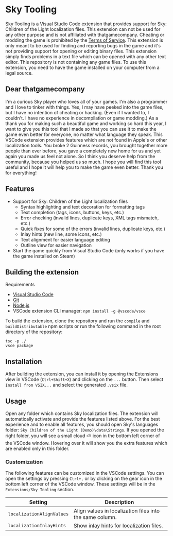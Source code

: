 # Sky Tooling

Sky Tooling is a Visual Studio Code extension that provides support for Sky: Children of the Light localization files. This extension can not be used for any other purpose and is not affiliated with thatgamecompany. Cheating or modding the game is prohibited by the [Terms of Service](https://thatgamecompany.helpshift.com/hc/en/17-sky-children-of-the-light/faq/460-eula-terms-of-service/). This extension is only meant to be used for finding and reporting bugs in the game and it's not providing support for opening or editing binary files. This extension simply finds problems in a text file which can be opened with any other text editor. This repository is not containing any game files. To use this extension, you need to have the game installed on your computer from a legal source.

## Dear thatgamecompany

I'm a curious Sky player who loves all of your games. I'm also a programmer and I love to tinker with things. Yes, I may have peeked into the game files, but I have no intention of cheating or hacking. (Even if I wanted to, I couldn't. I have no experience in decompilation or game modding.) As a thank you for making such a beautiful game and working so hard this year, I want to give you this tool that I made so that you can use it to make the game even better for everyone, no matter what language they speak. This VSCode extension provides features which are not found in Apple's or other localization tools. You broke 2 Guinness records, you brought together more people than ever before, you gave a completely new home for us and yet again you made us feel not alone. So I think you deserve help from the community, because you helped us so much. I hope you will find this tool useful and I hope it will help you to make the game even better. Thank you for everything!

## Features

- Support for Sky: Children of the Light localization files
  - Syntax highlighting and text decoration for formatting tags
  - Text completion (tags, icons, buttons, keys, etc.)
  - Error checking (invalid lines, duplicate keys, XML tags mismatch, etc.)
  - Quick fixes for some of the errors (invalid lines, duplicate keys, etc.)
  - Inlay hints (new line, some icons, etc.)
  - Text alignment for easier language editing
  - Outline view for easier navigation
- Start the game quickly from Visual Studio Code (only works if you have the game installed on Steam)

## Building the extension

Requirements

- [Visual Studio Code](https://code.visualstudio.com/)
- [Git](https://git-scm.com/)
- [Node.js](https://nodejs.org/en/)
- VSCode extension CLI manager: `npm install -g @vscode/vsce`

To build the extension, clone the repository and run the `compile` and `buildDistributable` npm scripts or run the following command in the root directory of the repository:

```
tsc -p ./
vsce package
```

## Installation

After building the extension, you can install it by opening the Extensions view in VSCode (`Ctrl+Shift+X`) and clicking on the `...` button. Then select `Install from VSIX...` and select the generated `.vsix` file.

## Usage

Open any folder which contains Sky localization files. The extension will automatically activate and provide the features listed above. For the best experience and to enable all features, you should open Sky's languages folder: `Sky Children of the Light (Demo)\data\Strings`. If you opened the right folder, you will see a small cloud ⛅ icon in the bottom left corner of the VSCode window. Hovering over it will show you the extra features which are enabled only in this folder.

### Customization

The following features can be customized in the VSCode settings. You can open the settings by pressing `Ctrl+,` or by clicking on the gear icon in the bottom left corner of the VSCode window. These settings will be in the `Extensions/Sky Tooling` section.

| Setting                   | Description                                              |
| ------------------------- | -------------------------------------------------------- |
| `localizationAlignValues` | Align values in localization files into the same column. |
| `localizationInlayHints`  | Show inlay hints for localization files.                 |

